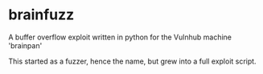 # brainfuzz
A buffer overflow exploit written in python for the Vulnhub machine 'brainpan'

This started as a fuzzer, hence the name, but grew into a full exploit script. 
